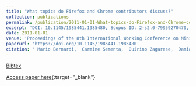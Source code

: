 ```yaml
---
title: "What topics do Firefox and Chrome contributors discuss?"
collection: publications
permalink: /publication/2011-01-01-What-topics-do-Firefox-and-Chrome-contributors-discuss
excerpt: 'DOI: 10.1145/1985441.1985480, Scopus ID: 2-s2.0-79959270470, Cited by: 2'
date: 2011-01-01
venue: 'Proceedings of the 8th International Working Conference on Mining Software Repositories, MSR 2011 (Co-located with ICSE), Waikiki, Honolulu, HI, USA, May 21-28, 2011, Proceedings'
paperurl: 'https://doi.org/10.1145/1985441.1985480'
citation: ' Mario Bernardi,  Carmine Sementa,  Quirino Zagarese,  Damiano Distante,  Massimiliano Di Penta, &quot;What topics do Firefox and Chrome contributors discuss?.&quot; Proceedings of the 8th International Working Conference on Mining Software Repositories, MSR 2011 (Co-located with ICSE), Waikiki, Honolulu, HI, USA, May 21-28, 2011, Proceedings, 2011.'
---
```

[Bibtex](https://dblp.org/rec/bib/conf/msr/BernardiSZDP11)

[Access paper here](https://doi.org/10.1145/1985441.1985480){:target="_blank"}
